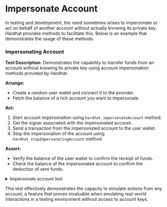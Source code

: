 # Impersonate Account

In testing and development, the need sometimes arises to impersonate or act on behalf of another account without actually knowing its private key. Hardhat provides methods to facilitate this. Below is an example that demonstrates the usage of these methods.

### **Impersonating Account**

**Test Description**: Demonstrates the capability to transfer funds from an account without knowing its private key using account impersonation methods provided by Hardhat.

**Arrange:**

- Create a random user wallet and connect it to the provider.
- Fetch the balance of a rich account you want to impersonate.

**Act:**

1. Start account impersonation using `hardhat_impersonateAccount` method.
2. Get the signer associated with the impersonated account.
3. Send a transaction from the impersonated account to the user wallet.
4. Stop the impersonation of the account using `hardhat_stopImpersonatingAccount` method.

**Assert:**

- Verify the balance of the user wallet to confirm the receipt of funds.
- Check the balance of the impersonated account to confirm the deduction of sent funds.

<details>

<summary>Impersonate account test</summary>

```typescript
describe("hardhat_impersonateAccount & hardhat_stopImpersonatingAccount", function () {
  it("Should allow transfers of funds without knowing the Private Key", async function () {
    // Arrange
    const userWallet = Wallet.createRandom().connect(provider);
    const beforeBalance = await provider.getBalance(RichAccounts[0].Account);

    // Act
    // Begin account impersonation
    await provider.send("hardhat_impersonateAccount", [RichAccounts[0].Account]);

    const signer = await ethers.getSigner(RichAccounts[0].Account);
    const tx = {
      to: userWallet.address,
      value: ethers.utils.parseEther("0.42"),
    };

    // Send a transaction from the impersonated account
    const receiptTx = await signer.sendTransaction(tx);
    await receiptTx.wait();

    // Stop impersonating the account
    await provider.send("hardhat_stopImpersonatingAccount", [RichAccounts[0].Account]);

    // Assert
    // Check that the balances have been updated accordingly
    expect(await userWallet.getBalance()).to.equal(ethers.utils.parseEther("0.42"));
    expect(await provider.getBalance(RichAccounts[0].Account)).to.equal(beforeBalance.sub(0.42));
  });
});
```

</details>

This test effectively demonstrates the capacity to simulate actions from any account, a feature that proves invaluable when emulating real-world interactions in a testing environment without access to account keys.
